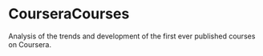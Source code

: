 # CourseraCourses
Analysis of the trends and development of the first ever published courses on Coursera.
